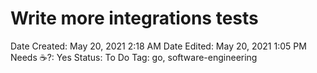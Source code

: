 # Write more integrations tests

Date Created: May 20, 2021 2:18 AM
Date Edited: May 20, 2021 1:05 PM
Needs ☕️?: Yes
Status: To Do
Tag: go, software-engineering